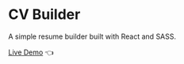 # CV Builder

A simple resume builder built with React and SASS.

[Live Demo](https://kristina-sparrow.github.io/cv-builder/) :point_left:
